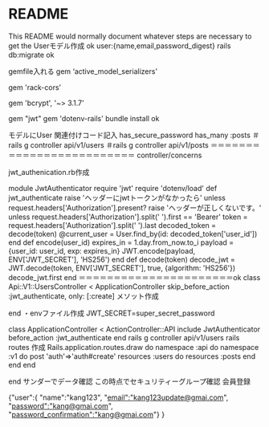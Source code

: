 # README

This README would normally document whatever steps are necessary to get the
Userモデル作成 ok
user:{name,email,password_digest}
rails db:migrate  ok

gemfile入れる
gem ‘active_model_serializers’

gem 'rack-cors’

gem 'bcrypt', '~> 3.1.7’

gem "jwt"
gem 'dotenv-rails'
bundle install ok

モデルにUser 関連付けコード記入
  has_secure_password
  has_many :posts
＃rails g controller api/v1/users
＃rails g controller api/v1/posts
＝＝＝＝＝＝＝＝＝＝＝＝＝＝＝＝＝＝＝＝＝＝＝＝＝
controller/concerns

jwt_authenication.rb作成

module JwtAuthenticator
require 'jwt'
require 'dotenv/load'
def jwt_authenticate
raise 'ヘッダーにjwtトークンがなかったら' unless request.headers['Authorization'].present?
raise 'ヘッダーが正しくないです。' unless request.headers['Authorization'].split(' ').first == 'Bearer'
token = request.headers['Authorization'].split(' ').last
decoded_token = decode(token)
@current_user = User.find_by(id: decoded_token['user_id'])
end
def encode(user_id)
expires_in = 1.day.from_now.to_i
payload = {user_id: user_id, exp: expires_in}
JWT.encode(payload, ENV['JWT_SECRET'], 'HS256')
end
def decode(token)
decode_jwt = JWT.decode(token, ENV['JWT_SECRET'], true, {algorithm: 'HS256'})
decode_jwt.first
end
＝＝＝＝＝＝＝＝＝＝＝＝＝＝＝＝＝＝＝＝＝＝ok
class Api::V1::UsersController < ApplicationController
skip_before_action :jwt_authenticate, only: [:create]
メソット作成

end
・envファイル作成
JWT_SECRET=super_secret_password　

class ApplicationController < ActionController::API
include JwtAuthenticator
before_action :jwt_authenticate
end
rails g controller api/v1/users
rails routes
作成
Rails.application.routes.draw do
namespace :api do
    namespace :v1 do
    post 'auth'=>'auth#create'
    resources :users do
    resources :posts
    end
  end
 end

end
サンダーでデータ確認
この時点でセキュリティーグループ確認
会員登録

{"user":{
"name":"kang123",
"[email":"kang123update@gmai.com](mailto:email%22:%22kang123update@gmai.com)",
"[password":"kang@gmai.com](mailto:password%22:%22kang@gmai.com)",
"[password_confirmation":"kang@gmai.com](mailto:password_confirmation%22:%22kang@gmai.com)"}
}